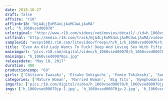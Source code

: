 ```yaml
---
date: 2018-10-27
draft: false
affsite: "r18"
afflinkr18: "NjA4LjEuMS4xLjAuMC4wLjAuMA"
url: "h_1060vsed00070"
urloriginal: "http://www.r18.com/videos/vod/movies/detail/-/id=h_1060vsed00070"
urlfinal: "http://media.r18.com/track/NjA4LjEuMS4xLjAuMC4wLjAuMA/videos/vod/movies/detail/-/id=h_1060vsed00070"
samplevid: "awspv3001.r18.com/litevideo/freepv/h/h_1/h_1060vsed00070/h_1060vsed00070_dmb_w.mp4"
title: "Even An Old Lady Wants To Fuck! Deep And Loving Sex With Fifty Something Mature Woman Babes 8 Hours"
mainimgurl: "pics.r18.com/digital/video/h_1060vsed00070/h_1060vsed00070ps.jpg"
mainimgs: "h_1060vsed00070ps.jpg"
releasedate: "May 18, 2017"
duration: 480
productioncomp: "69"
girls: ['Chitzuru Iwasaki', 'Etsuko Sekiguchi', 'Fumie Tokikoshi', 'Saori Mitsui']
categories: ['Mature Woman', 'Married Woman', 'Big Tits', 'Nymphomaniac', 'Over 4 Hours']
imgurls: ['pics.r18.com/digital/video/h_1060vsed00070/h_1060vsed00070jp-1.jpg', 'pics.r18.com/digital/video/h_1060vsed00070/h_1060vsed00070jp-2.jpg', 'pics.r18.com/digital/video/h_1060vsed00070/h_1060vsed00070jp-3.jpg', 'pics.r18.com/digital/video/h_1060vsed00070/h_1060vsed00070jp-4.jpg', 'pics.r18.com/digital/video/h_1060vsed00070/h_1060vsed00070jp-5.jpg', 'pics.r18.com/digital/video/h_1060vsed00070/h_1060vsed00070jp-6.jpg', 'pics.r18.com/digital/video/h_1060vsed00070/h_1060vsed00070jp-7.jpg', 'pics.r18.com/digital/video/h_1060vsed00070/h_1060vsed00070jp-8.jpg', 'pics.r18.com/digital/video/h_1060vsed00070/h_1060vsed00070jp-9.jpg', 'pics.r18.com/digital/video/h_1060vsed00070/h_1060vsed00070jp-10.jpg', 'pics.r18.com/digital/video/h_1060vsed00070/h_1060vsed00070jp-11.jpg', 'pics.r18.com/digital/video/h_1060vsed00070/h_1060vsed00070jp-12.jpg', 'pics.r18.com/digital/video/h_1060vsed00070/h_1060vsed00070jp-13.jpg', 'pics.r18.com/digital/video/h_1060vsed00070/h_1060vsed00070jp-14.jpg', 'pics.r18.com/digital/video/h_1060vsed00070/h_1060vsed00070jp-15.jpg', 'pics.r18.com/digital/video/h_1060vsed00070/h_1060vsed00070jp-16.jpg', 'pics.r18.com/digital/video/h_1060vsed00070/h_1060vsed00070jp-17.jpg', 'pics.r18.com/digital/video/h_1060vsed00070/h_1060vsed00070jp-18.jpg', 'pics.r18.com/digital/video/h_1060vsed00070/h_1060vsed00070jp-19.jpg', 'pics.r18.com/digital/video/h_1060vsed00070/h_1060vsed00070jp-20.jpg']
imgs: ['h_1060vsed00070jp-1.jpg', 'h_1060vsed00070jp-2.jpg', 'h_1060vsed00070jp-3.jpg', 'h_1060vsed00070jp-4.jpg', 'h_1060vsed00070jp-5.jpg', 'h_1060vsed00070jp-6.jpg', 'h_1060vsed00070jp-7.jpg', 'h_1060vsed00070jp-8.jpg', 'h_1060vsed00070jp-9.jpg', 'h_1060vsed00070jp-10.jpg', 'h_1060vsed00070jp-11.jpg', 'h_1060vsed00070jp-12.jpg', 'h_1060vsed00070jp-13.jpg', 'h_1060vsed00070jp-14.jpg', 'h_1060vsed00070jp-15.jpg', 'h_1060vsed00070jp-16.jpg', 'h_1060vsed00070jp-17.jpg', 'h_1060vsed00070jp-18.jpg', 'h_1060vsed00070jp-19.jpg', 'h_1060vsed00070jp-20.jpg']
---
```

